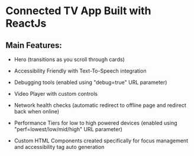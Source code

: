 # Connected TV App Built with ReactJs

## Main Features:

- Hero (transitions as you scroll through cards)

- Accessibility Friendly with Text-To-Speech integration

- Debugging tools (enabled using "debug=true" URL parameter)

- Video Player with custom controls

- Network health checks (automatic redirect to offline page and redirect back when online)

- Performance Tiers for low to high powered devices (enabled using "perf=lowest/low/mid/high" URL parameter)

- Custom HTML Components created specifically for focus management and accessibility tag auto generation

